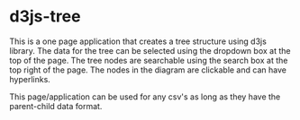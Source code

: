 d3js-tree
=========

This is a one page application that creates a tree structure using d3js library.  The data for the tree can be selected using the dropdown box at the top of the page.  The tree nodes are searchable using the search box at the top right of the page.  The nodes in the diagram are clickable and can have hyperlinks.  

This page/application can be used for any csv's as long as they have the parent-child data format.
